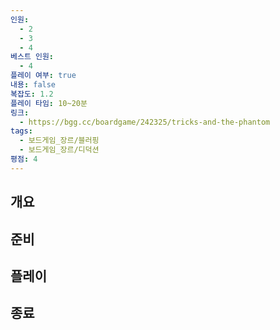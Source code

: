 ```yaml
---
인원:
  - 2
  - 3
  - 4
베스트 인원:
  - 4
플레이 여부: true
내용: false
복잡도: 1.2
플레이 타임: 10~20분
링크:
  - https://bgg.cc/boardgame/242325/tricks-and-the-phantom
tags:
  - 보드게임_장르/블러핑
  - 보드게임_장르/디덕션
평점: 4
---
```

## 개요
## 준비
## 플레이
## 종료